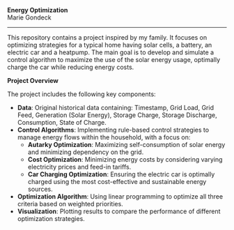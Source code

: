 **Energy Optimization**  
Marie Gondeck

----

This repository contains a project inspired by my family. It focuses on optimizing strategies for a typical home having solar cells, a battery, an electric car and a heatpump. The main goal is to develop and simulate a control algorithm to maximize the use of the solar energy usage, optimally charge the car while reducing energy costs.

**Project Overview**

The project includes the following key components:

- **Data**: Original historical data containing: Timestamp, Grid Load, Grid Feed, Generation (Solar Energy), Storage Charge, Storage Discharge, Consumption, State of Charge. 
- **Control Algorithms**: Implementing rule-based control strategies to manage energy flows within the household, with a focus on:
  - **Autarky Optimization**: Maximizing self-consumption of solar energy and minimizing dependency on the grid.
  - **Cost Optimization**: Minimizing energy costs by considering varying electricity prices and feed-in tariffs.
  - **Car Charging Optimization**: Ensuring the electric car is optimally charged using the most cost-effective and sustainable energy sources.
- **Optimization Algorithm**: Using linear programming to optimize all three criteria based on weighted priorities.
- **Visualization**: Plotting results to compare the performance of different optimization strategies.


